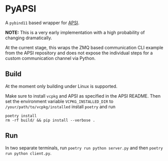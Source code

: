 # PyAPSI

A `pybind11` based wrapper for [APSI](https://github.com/microsoft/apsi).

**NOTE:** This is a very early implementation with a high probability of changing
dramatically.

At the current stage, this wraps the ZMQ based communication CLI example from the APSI
repository and does not expose the individual steps for a custom communication channel
via Python.

## Build

At the moment only building under Linux is supported.

Make sure to install `vcpkg` and APSI as specified in the APSI README.
Then set the environment variable `VCPKG_INSTALLED_DIR` to
`/your/path/to/vcpkg/installed` install `poetry` and run

```
poetry install
rm -rf build/ && pip install --verbose .
```

## Run

In two separate terminals, run `poetry run python server.py` and then
`poetry run python client.py`.

